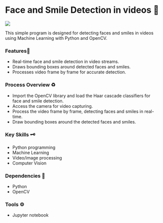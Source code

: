 # Face and Smile Detection in videos 🤖
<a class="header-badge" target="_blank" href="https://www.linkedin.com/in/david-owoniyi"><img src="https://img.shields.io/badge/style--5eba00.svg?label=LinkedIn&logo=linkedin&style=social"></a>

This simple program is designed for detecting faces and smiles in videos using Machine Learning with Python and OpenCV.

### Features📍
* Real-time face and smile detection in video streams.
* Draws bounding boxes around detected faces and smiles.
* Processes video frame by frame for accurate detection.

### Process Overview ♻️
* Import the OpenCV library and load the Haar cascade classifiers for face and smile detection.
* Access the camera for video capturing.
* Process the video frame by frame, detecting faces and smiles in real-time.
* Draw bounding boxes around the detected faces and smiles.

### Key Skills 🗝️
* Python programming
* Machine Learning
* Video/image processing
* Computer Vision

### Dependencies 🔽
* Python
* OpenCV

### Tools ⚙️
* Jupyter notebook
